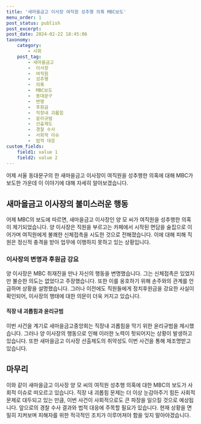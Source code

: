```yaml
---
title: '새마을금고 이사장 여직원 성추행 의혹 MBC보도'
menu_order: 1
post_status: publish
post_excerpt: 
post_date: 2024-02-22 18:45:06
taxonomy:
    category:
        - 사회
    post_tag:
        - 새마을금고
        -  이사장
        -  여직원
        -  성추행
        -  의혹
        -  MBC보도
        -  동대문구
        -  변명
        -  후원금
        -  직장내 괴롭힘
        -  윤리규범
        -  선출제도
        -  경찰 수사
        -  사회적 이슈
        -  법적 대응
custom_fields:
    field1: value 1
    field2: value 2
---
```


어제 서울 동대문구의 한 새마을금고 이사장이 여직원을 성추행한 의혹에 대해 MBC가 보도한 가운데 이 이야기에 대해 자세히 알아보겠습니다. 
## 새마을금고 이사장의 불미스러운 행동
어제 MBC의 보도에 따르면, 새마을금고 이사장인 양 모 씨가 여직원을 성추행한 의혹이 제기되었습니다. 양 이사장은 직원을 부르고는 카페에서 시작된 면담을 술집으로 이어가며 여직원에게 불쾌한 신체접촉을 시도한 것으로 전해졌습니다. 이에 대해 피해 직원은 정신적 충격을 받아 업무에 이행하지 못하고 있는 상황입니다.
### 이사장의 변명과 후원금 강요
양 이사장은 MBC 취재진을 만나 자신의 행동을 변명했습니다. 그는 신체접촉은 있었지만 불순한 의도는 없었다고 주장했습니다. 또한 이를 옹호하기 위해 손주와의 관계를 언급하며 상황을 설명했습니다. 그러나 이전에도 직원들에게 정치후원금을 강요한 사실이 확인되어, 이사장의 행태에 대한 의문이 더욱 커지고 있습니다.
#### 직장 내 괴롭힘과 윤리규범
이번 사건을 계기로 새마을금고중앙회는 직장내 괴롭힘을 막기 위한 윤리규범을 제시했습니다. 그러나 양 이사장의 행동으로 인해 이러한 노력이 헛되어지는 상황이 발생하고 있습니다. 또한 새마을금고 이사장 선출제도의 취약성도 이번 사건을 통해 재조명받고 있습니다.
## 마무리
이와 같이 새마을금고 이사장 양 모 씨의 여직원 성추행 의혹에 대한 MBC의 보도가 사회적 이슈로 떠오르고 있습니다. 직장 내 괴롭힘 문제는 더 이상 눈감아주기 힘든 사회적 문제로 대두되고 있는 만큼, 이번 사건이 사회적으로도 큰 파장을 일으킬 것으로 예상됩니다. 앞으로의 경찰 수사 결과와 법적 대응에 주목할 필요가 있습니다. 현재 상황을 면밀히 지켜보며 피해자를 위한 적극적인 조치가 이루어져야 함을 잊지 말아야겠습니다.
